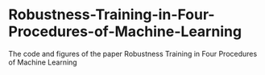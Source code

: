 # Robustness-Training-in-Four-Procedures-of-Machine-Learning
The code and figures of the paper Robustness Training in Four Procedures of Machine Learning

